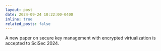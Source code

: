 ```yaml
---
layout: post
date: 2024-09-24 10:22:00-0400
inline: true
related_posts: false
---
```


A new paper on secure key management with encrypted virtualization is accepted to SciSec 2024.